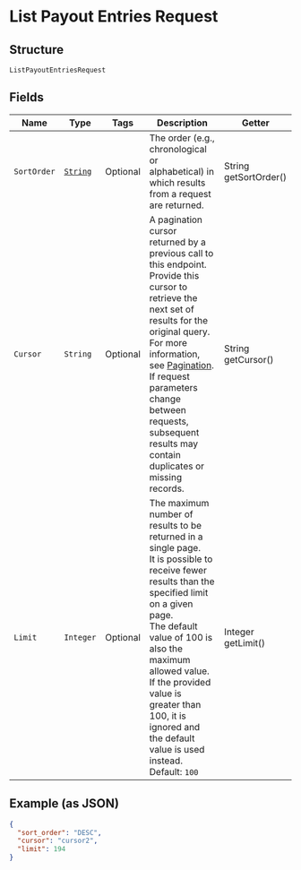 
# List Payout Entries Request

## Structure

`ListPayoutEntriesRequest`

## Fields

| Name | Type | Tags | Description | Getter |
|  --- | --- | --- | --- | --- |
| `SortOrder` | [`String`](../../doc/models/sort-order.md) | Optional | The order (e.g., chronological or alphabetical) in which results from a request are returned. | String getSortOrder() |
| `Cursor` | `String` | Optional | A pagination cursor returned by a previous call to this endpoint.<br>Provide this cursor to retrieve the next set of results for the original query.<br>For more information, see [Pagination](https://developer.squareup.com/docs/build-basics/common-api-patterns/pagination).<br>If request parameters change between requests, subsequent results may contain duplicates or missing records. | String getCursor() |
| `Limit` | `Integer` | Optional | The maximum number of results to be returned in a single page.<br>It is possible to receive fewer results than the specified limit on a given page.<br>The default value of 100 is also the maximum allowed value. If the provided value is<br>greater than 100, it is ignored and the default value is used instead.<br>Default: `100` | Integer getLimit() |

## Example (as JSON)

```json
{
  "sort_order": "DESC",
  "cursor": "cursor2",
  "limit": 194
}
```


